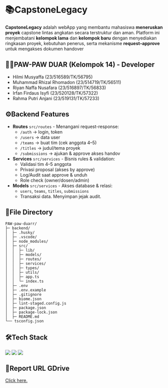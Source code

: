 
# 📚CapstoneLegacy
**CapstoneLegacy** adalah webApp yang membantu mahasiswa **meneruskan proyek** capstone lintas angkatan secara terstruktur dan aman. Platform ini menjembatani **kelompok lama** dan **kelompok baru** dengan menyediakan ringkasan proyek, kebutuhan penerus, serta mekanisme **request–approve** untuk mengakses dokumen handover

## 🧑‍💻PAW-PAW DUAR (Kelompok 14) - Developer
* Hilmi Musyaffa (23/516589/TK/56795)
* Muhammad Rhizal Rhomadon (23/514719/TK/56511)
* Riyan Naffa Nusafara (23/516897/TK/56833)
* Irfan Firdaus Isyfi (23/520128/TK/57322)
* Rahma Putri Anjani (23/519131/TK/57233)

## ⚙️Backend Features
* **Routes** `src/routes` - Menangani request-response:
  * `/auth` → login, token
  * `/users` → data user
  * `/teams` → buat tim (cek anggota 4–5)
  * `/titles` → judul/tema proyek
  * `/submissions` → ajukan & approve akses handov
* **Services** `src/services` - Bisnis rules & validation:
  * Validasi tim 4–5 anggota
  * Privasi proposal (akses by approve)
  * Log/Audit saat approve & unduh
  * Role check (owner/dosen/admin)
* **Models** `src/services` - Akses database & relasi:
  * `users`, `teams`, `titles`, `submissions`
  * Transaksi data.
  Menyimpan jejak audit.

## 📂File Directory
```
PAW-paw-duarr/
├─ backend/
│  ├─ .husky/
│  ├─ .vscode/
│  ├─ node_modules/
│  ├─ src/
│  │  ├─ lib/
│  │  ├─ models/
│  │  ├─ routes/
│  │  ├─ services/
│  │  ├─ types/
│  │  ├─ utils/
│  │  ├─ app.ts
│  │  └─ index.ts
│  ├─ .env
│  ├─ .env.example
│  ├─ .gitignore
│  ├─ biome.json
│  ├─ lint-staged.config.js
│  ├─ package.json
│  ├─ package-lock.json
│  ├─ README.md
└── tsconfig.json
``` 

## 🛠️Tech Stack
<img src="https://img.shields.io/badge/Express%20js-000000?style=for-the-badge&logo=express&logoColor=white" align="center"/> <img src="https://img.shields.io/badge/TypeScript-007ACC?style=for-the-badge&logo=typescript&logoColor=white" align="center"/> <img src="https://img.shields.io/badge/MongoDB-4EA94B?style=for-the-badge&logo=mongodb&logoColor=white" align="center"/> 

## 🔗Report URL GDrive
[Click here.](https://drive.google.com/drive/folders/1zJP95_f-4snHbYVY5AKdkhTLSKwYjc6Z)